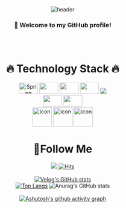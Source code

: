 <div align="center">
   <img src="https://capsule-render.vercel.app/api?type=Wave&text=Sungwon&height=200&fontSize=100&color=auto&fontColor=ffffff&textColor=000000" alt="header">
  
  
  
  ### :wave: Welcome to my GitHub profile!

  <br/>
  <br/>

  # :fire: Technology Stack :fire:
  <img src="https://img.shields.io/badge/Spring-6DB33F?logo=Spring" alt="Spring logo" width="50" height="30">
  
  <img src="https://img.shields.io/badge/SpringBoot-6DB33F?logo=SpringBoot" width="50" height="30">
  <img src="https://img.shields.io/badge/C-A8B9CC?logo=C" width="50" height="30">
  <img src="https://img.shields.io/badge/JavaScript-F7DF1E?logo=JavaScript" width="50" height="30">
  <img src="https://img.shields.io/badge/JAVA-007396?style=for-the-badge&logo=Java&logoColor=white">
  <br/>
  <img src="https://img.shields.io/badge/HTML5-E34F26?logo=HTML5" width="50" height="30">
  <img src="https://img.shields.io/badge/CSS-1572B6?logo=CSS" width="50" height="30">
    <br/>
   <img src="https://techstack-generator.vercel.app/mysql-icon.svg" alt="icon" width="51" height="51" />
  <img src="https://techstack-generator.vercel.app/github-icon.svg" alt="icon" width="51" height="51" />
  <img src="https://techstack-generator.vercel.app/aws-icon.svg" alt="icon" width="51" height="51" />

  <br/>

  # :european_castle:Follow Me
   <a href="https://velog.io/@kcsc2217"><img src="https://img.shields.io/badge/velog-11B48A?style=flat-square&logo=Vimeo&logoColor=white&link=https://velog.io/@kcsc2217"/>
   [![Hits](https://hits.seeyoufarm.com/api/count/incr/badge.svg?url=https%3A%2F%2Fgithub.com%2Fgjbae1212%2Fkcsc2217&count_bg=%2379C83D&title_bg=%23555555&icon=&icon_color=%23E7E7E7&title=hits&edge_flat=false)](https://hits.seeyoufarm.com)       
   <br/>
   [![Velog's GitHub stats](https://velog-readme-stats.vercel.app/api?name=kcsc2217)](https://velog.io/@kcsc2217)
   <br/>
   [![Top Langs](https://github-readme-stats.vercel.app/api/top-langs/?username=kcsc2217&layout=compact)](https://github.com/anuraghazra/github-readme-stats)
   ![Anurag's GitHub stats](https://github-readme-stats.vercel.app/api?username=kcsc2217&show_icons=true&theme=radical)
   <br/>
   <br/>
    [![Ashutosh's github activity graph](https://github-readme-activity-graph.vercel.app/graph?username=kcsc2217)](https://github.com/ashutosh00710/github-readme-activity-graph)
</div>


